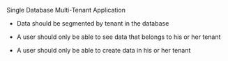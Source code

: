 Single Database Multi-Tenant Application

- Data should be segmented by tenant in the database

- A user should only be able to see data that belongs to his or her tenant

- A user should only be able to create data in his or her tenant
